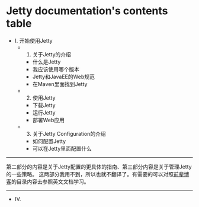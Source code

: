 # Jetty documentation's contents table
- Ⅰ. 开始使用Jetty
  - 1. 关于Jetty的介绍
    - 什么是Jetty
    - 我应该使用哪个版本
    - Jetty和JavaEE的Web规范
    - 在Maven里面找到Jetty
  - 2. 使用Jetty
    - 下载Jetty
    - 运行Jetty
    - 部署Web应用
  - 3. 关于Jetty Configuration的介绍
    - 如何配置Jetty
    - 可以在Jetty里面配置什么
- - -
第二部分的内容是关于Jetty配置的更具体的指南、第三部分内容是关于管理Jetty的一些策略。
这两部分我用不到，所以也就不翻译了。有需要的可以对照[前辈博客](http://www.cnblogs.com/yiwangzhibujian/p/5832294.html)的目录内容去参照英文文档学习。
- - -
- Ⅳ. 
